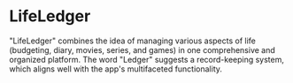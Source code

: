 # LifeLedger
"LifeLedger" combines the idea of managing various aspects of life (budgeting, diary, movies, series, and games) in one comprehensive and organized platform. The word "Ledger" suggests a record-keeping system, which aligns well with the app's multifaceted functionality.
